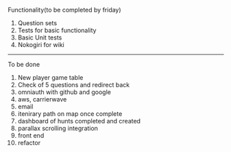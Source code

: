 Functionality(to be completed by friday)

1. Question sets
2. Tests for basic functionality
3. Basic Unit tests
4. Nokogiri for wiki
-----------------------------------

To be done
1. New player game table
2. Check of 5 questions and redirect back
3. omniauth with github and google
4. aws, carrierwave
5. email
6. itenirary path on map once complete
7. dashboard of hunts completed and created
8. parallax scrolling integration
9. front end
10. refactor
